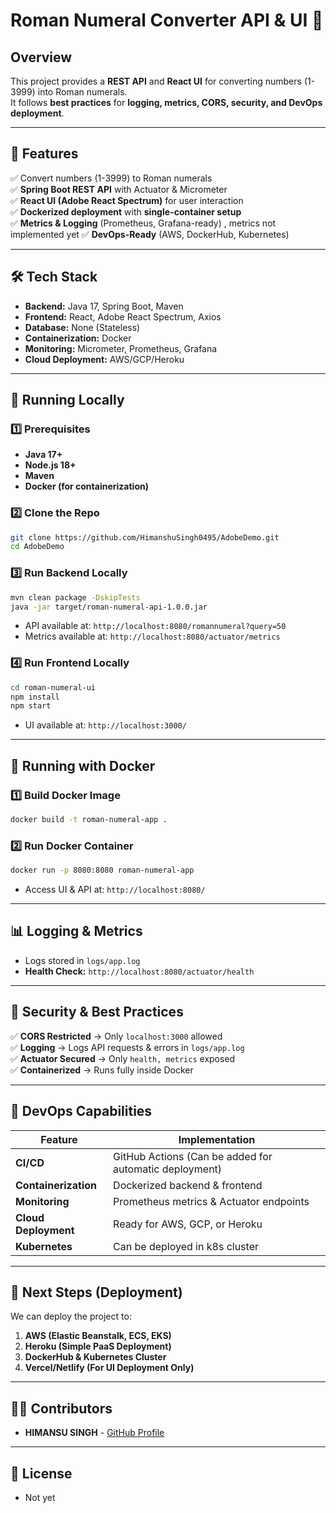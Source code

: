 # Roman Numeral Converter API & UI 🚀

## **Overview**
This project provides a **REST API** and **React UI** for converting numbers (1-3999) into Roman numerals.  
It follows **best practices** for **logging, metrics, CORS, security, and DevOps deployment**.

---

## **📌 Features**
✅ Convert numbers (1-3999) to Roman numerals  
✅ **Spring Boot REST API** with Actuator & Micrometer  
✅ **React UI (Adobe React Spectrum)** for user interaction  
✅ **Dockerized deployment** with **single-container setup**  
✅ **Metrics & Logging** (Prometheus, Grafana-ready) , metrics not implemented yet 
✅ **DevOps-Ready** (AWS, DockerHub, Kubernetes)

---

## **🛠 Tech Stack**
- **Backend:** Java 17, Spring Boot, Maven
- **Frontend:** React, Adobe React Spectrum, Axios
- **Database:** None (Stateless)
- **Containerization:** Docker
- **Monitoring:** Micrometer, Prometheus, Grafana
- **Cloud Deployment:** AWS/GCP/Heroku

---

## **🚀 Running Locally**
### **1️⃣ Prerequisites**
- **Java 17+**
- **Node.js 18+**
- **Maven**
- **Docker (for containerization)**

### **2️⃣ Clone the Repo**
```sh
git clone https://github.com/HimanshuSingh0495/AdobeDemo.git
cd AdobeDemo
```

### **3️⃣ Run Backend Locally**
```sh
mvn clean package -DskipTests
java -jar target/roman-numeral-api-1.0.0.jar
```
- API available at: `http://localhost:8080/romannumeral?query=50`
- Metrics available at: `http://localhost:8080/actuator/metrics`

### **4️⃣ Run Frontend Locally**
```sh
cd roman-numeral-ui
npm install
npm start
```
- UI available at: `http://localhost:3000/`

---

## **🐳 Running with Docker**
### **1️⃣ Build Docker Image**
```sh
docker build -t roman-numeral-app .
```

### **2️⃣ Run Docker Container**
```sh
docker run -p 8080:8080 roman-numeral-app
```

- Access UI & API at: `http://localhost:8080/`

---

## **📊 Logging & Metrics**
- Logs stored in `logs/app.log`
- **Health Check:** `http://localhost:8080/actuator/health`

---

## **🔐 Security & Best Practices**
✅ **CORS Restricted** → Only `localhost:3000` allowed  
✅ **Logging** → Logs API requests & errors in `logs/app.log`  
✅ **Actuator Secured** → Only `health, metrics` exposed  
✅ **Containerized** → Runs fully inside Docker

---

## **📡 DevOps Capabilities**
| Feature        | Implementation |
|---------------|---------------|
| **CI/CD**      | GitHub Actions (Can be added for automatic deployment) |
| **Containerization** | Dockerized backend & frontend |
| **Monitoring** | Prometheus metrics & Actuator endpoints |
| **Cloud Deployment** | Ready for AWS, GCP, or Heroku |
| **Kubernetes** | Can be deployed in k8s cluster |

---

## **📌 Next Steps (Deployment)**
We can deploy the project to:
1. **AWS (Elastic Beanstalk, ECS, EKS)**
2. **Heroku (Simple PaaS Deployment)**
3. **DockerHub & Kubernetes Cluster**
4. **Vercel/Netlify (For UI Deployment Only)**

---

## **👨‍💻 Contributors**
- **HIMANSU SINGH** - [GitHub Profile](https://github.com/HimanshuSingh0495)

---

## **📝 License**
- Not yet